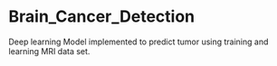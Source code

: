 # Brain_Cancer_Detection
Deep learning Model implemented to predict tumor using training and learning MRI data set.
